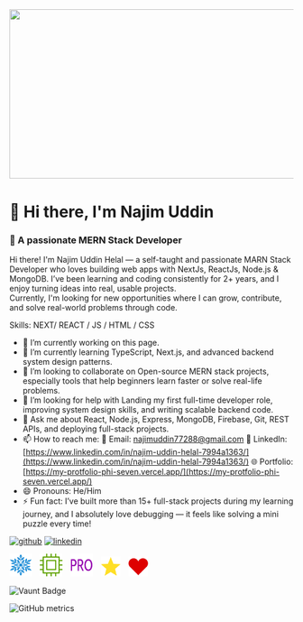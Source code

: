 
<div align="center">
  <img src="https://media.giphy.com/media/qgQUggAC3Pfv687qPC/giphy.gif" width="1000" height="300" style="object-fit: cover;" />
</div>

# 👋 Hi there, I'm Najim Uddin
### 🚀 A passionate MERN Stack Developer

Hi there! 
I'm Najim Uddin Helal — a self-taught and passionate MARN Stack Developer who loves building web apps with NextJs, ReactJs, Node.js & MongoDB. I’ve been learning and coding consistently for 2+ years, and I enjoy turning ideas into real, usable projects.  
Currently, I'm looking for new opportunities where I can grow, contribute, and solve real-world problems through code.





Skills: NEXT/ REACT / JS / HTML / CSS

- 🔭 I’m currently working on this page. 
- 🌱 I’m currently learning TypeScript, Next.js, and advanced backend system design patterns. 
- 👯 I’m looking to collaborate on Open-source MERN stack projects, especially tools that help beginners learn faster or solve real-life problems. 
- 🤔 I’m looking for help with Landing my first full-time developer role, improving system design skills, and writing scalable backend code. 
- 💬 Ask me about React, Node.js, Express, MongoDB, Firebase, Git, REST APIs, and deploying full-stack projects. 
- 📫 How to reach me: 📧 Email: najimuddin77288@gmail.com   💼 LinkedIn: [https://www.linkedin.com/in/najim-uddin-helal-7994a1363/](https://www.linkedin.com/in/najim-uddin-helal-7994a1363/)   🌐 Portfolio: [https://my-protfolio-phi-seven.vercel.app/](https://my-protfolio-phi-seven.vercel.app/) 
- 😄 Pronouns: He/Him 
- ⚡ Fun fact: I’ve built more than 15+ full-stack projects during my learning journey, and I absolutely love debugging — it feels like solving a mini puzzle every time! 


[<img src='https://cdn.jsdelivr.net/npm/simple-icons@3.0.1/icons/github.svg' alt='github' height='40'>](https://github.com/https://github.com/Mdnajimuddinhelal70)  [<img src='https://cdn.jsdelivr.net/npm/simple-icons@3.0.1/icons/linkedin.svg' alt='linkedin' height='40'>](https://www.linkedin.com/in/https://www.linkedin.com/in/najim-uddin-helal-7994a1363//)  

<a href='https://archiveprogram.github.com/'><img src='https://raw.githubusercontent.com/acervenky/animated-github-badges/master/assets/acbadge.gif' width='40' height='40'></a> <a href='https://docs.github.com/en/developers'><img src='https://raw.githubusercontent.com/acervenky/animated-github-badges/master/assets/devbadge.gif' width='40' height='40'></a> <a href='https://github.com/pricing'><img src='https://raw.githubusercontent.com/acervenky/animated-github-badges/master/assets/pro.gif' width='40' height='40'></a> <a href='https://stars.github.com/'><img src='https://raw.githubusercontent.com/acervenky/animated-github-badges/master/assets/starbadge.gif' width='35' height='35'></a> <a href='https://docs.github.com/en/github/supporting-the-open-source-community-with-github-sponsors'><img src='https://raw.githubusercontent.com/acervenky/animated-github-badges/master/assets/sponsorbadge.gif' width='35' height='35'></a> 



![Vaunt Badge](https://api.vaunt.dev/v1/github/entities/https://github.com/Mdnajimuddinhelal70/contributions?format=svg&private=true)  

![GitHub metrics](https://metrics.lecoq.io/https://github.com/Mdnajimuddinhelal70)  


